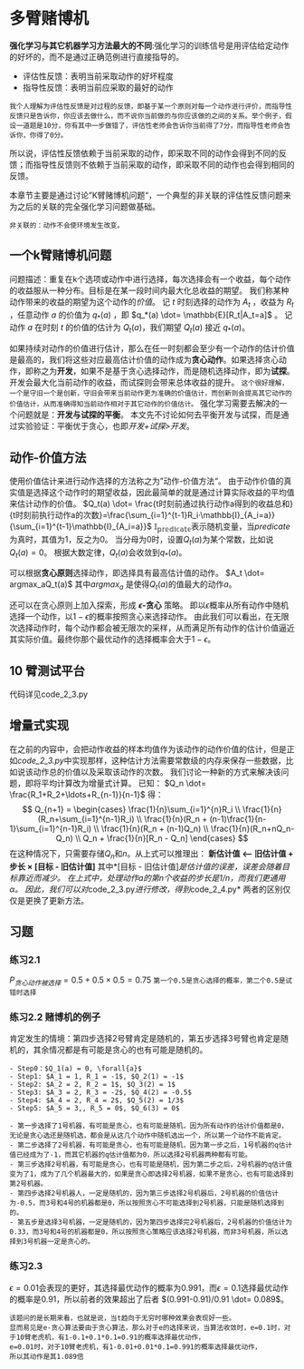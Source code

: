 # 多臂赌博机

**强化学习与其它机器学习方法最大的不同**:强化学习的训练信号是用评估给定动作的好坏的，而不是通过正确范例进行直接指导的。

- 评估性反馈：表明当前采取动作的好坏程度
- 指导性反馈：表明当前应采取的最好的动作

```我个人理解为评估性反馈是对过程的反馈，即基于某一个原则对每一个动作进行评价，而指导性反馈只是告诉你，你应该去做什么，而不说你当前做的与你应该做的之间的关系。举个例子，假设一道题是10分，你有其中一步做错了，评估性老师会告诉你当前得了7分，而指导性老师会告诉你，你得了0分。```

所以说，评估性反馈依赖于当前采取的动作，即采取不同的动作会得到不同的反馈；而指导性反馈则不依赖于当前采取的动作，即采取不同的动作也会得到相同的反馈。

本章节主要是通过讨论”K臂赌博机问题“，一个典型的非关联的评估性反馈问题来为之后的关联的完全强化学习问题做基础。

```非关联的：动作不会使环境发生改变。```

## 一个k臂赌博机问题

问题描述：重复在k个选项或动作中进行选择，每次选择会有一个收益，每个动作的收益服从一种分布。目标是在某一段时间内最大化总收益的期望。
我们称某种动作带来的收益的期望为这个动作的*价值*。
记 $t$ 时刻选择的动作为 $A_t$ ，收益为 $R_t$ ，任意动作 $a$ 的价值为 $q_*(a)$ ，即 $q_*(a) \dot= \mathbb{E}[R_t|A_t=a]$ 。
记动作 $a$ 在时刻 $t$ 的价值的估计为 $Q_t(a)$，我们期望 $Q_t(a)$ 接近 $q_*(a)$。

如果持续对动作的价值进行估计，那么在任一时刻都会至少有一个动作的估计价值是最高的，我们将这些对应最高估计价值的动作成为**贪心动作**。如果选择贪心动作，即称之为**开发**，如果不是基于贪心选择动作，而是随机选择动作，即为**试探**。
开发会最大化当前动作的收益，而试探则会带来总体收益的提升。
```这个很好理解，一个是守旧一个是创新，守旧会带来当前动作更为准确的价值估计，而创新则会提高其它动作的价值估计，从而准确得知当前动作相对于其它动作的价值估计。```
强化学习需要去解决的一个问题就是：**开发与试探的平衡**。
本文先不讨论如何去平衡开发与试探，而是通过实验验证：平衡优于贪心，也即*开发+试探>开发*。

## 动作-价值方法

使用价值估计来进行动作选择的方法称之为”动作-价值方法“。
由于动作价值的真实值是选择这个动作时的期望收益，因此最简单的就是通过计算实际收益的平均值来估计动作的价值。
$Q_t(a) \dot= \frac{t时刻前通过执行动作a得到的收益总和}{t时刻前执行动作a的次数}=\frac{\sum_{i=1}^{t-1}R_i·\mathbb{I}_{A_i=a}}{\sum_{i=1}^{t-1}\mathbb{I}_{A_i=a}}$
$\mathbb{I_{predicate}}$表示随机变量，当$predicate$为真时，其值为1，反之为0。
当分母为$0$时，设置$Q_t(a)$为某个常数，比如说$Q_t(a)=0$。
根据大数定律，$Q_t(a)$会收敛到$q_*(a)$。

可以根据**贪心原则**选择动作，即选择具有最高估计值的动作。
$A_t \dot= argmax_aQ_t(a)$
其中$argmax_a$ 是使得$Q_t(a)$的值最大的动作$a$。

还可以在贪心原则上加入探索，形成 **$\epsilon$-贪心** 策略。
即以$\epsilon$概率从所有动作中随机选择一个动作，以$1-\epsilon$的概率按照贪心来选择动作。
由此我们可以看出，在无限次选择动作时，每个动作都会被无限次的采样，从而满足所有动作的估计价值逼近其实际价值。最终你那个最优动作的选择概率会大于$1-\epsilon$。

## 10 臂测试平台

代码详见code_2_3.py

## 增量式实现

在之前的内容中，会把动作收益的样本均值作为该动作的动作价值的估计，但是正如*code_2_3.py*中实现那样，这种估计方法需要常数级的内存来保存一些数据，比如说该动作总的价值以及采取该动作的次数。
我们讨论一种新的方式来解决该问题，即将平均计算改为增量式计算。
已知：
$Q_n \dot= \frac{R_1+R_2+\ldots+R_{n-1}}{n-1}$
得：
$$
Q_{n+1} = \begin{cases}
\frac{1}{n}\sum_{i=1}^{n}R_i \\
\frac{1}{n}(R_n+\sum_{i=1}^{n-1}R_i) \\
\frac{1}{n}(R_n + (n-1)\frac{1}{n-1}\sum_{i=1}^{n-1}R_i) \\
\frac{1}{n}(R_n + (n-1)Q_n) \\
\frac{1}{n}(R_n+nQ_n-Q_n) \\
Q_n + \frac{1}{n}[R_n - Q_n]
\end{cases}
$$
在这种情况下，只需要存储$Q_n$和$n$。从上式可以推理出：
**新估计值  <-- 旧估计值 + 步长 × [目标 - 旧估计值]**
其中*[目标 - 旧估计值]*是估计值的误差，误差会随着目标靠近而减少。
在上式中，处理动作a的第n个收益的步长是1/n，而我们更通用$\alpha$。
因此，我们可以对*code_2_3.py*进行修改，得到*code_2_4.py*
两者的区别仅仅是更换了更新方法。

## 习题

### 练习2.1

$P_{贪心动作被选择}=0.5+0.5\times0.5=0.75$
```第一个0.5是贪心选择的概率，第二个0.5是试错时选择```

### 练习2.2 赌博机的例子

肯定发生的情境：第四步选择2号臂肯定是随机的，第五步选择3号臂也肯定是随机的，其余情况都是有可能是贪心的也有可能是随机的。

```分析：
- Step0：$Q_1(a) = 0, \forall{a}$
- Step1: $A_1 = 1, R_1 = -1$, $Q_2(1) = -1$
- Step2: $A_2 = 2, R_2 = 1$, $Q_3(2) = 1$
- Step3: $A_3 = 2, R_3 = -2$, $Q_4(2) = -0.5$
- Step4: $A_4 = 2, R_4 = 2$, $Q_5(2) = 1/3$
- Step5: $A_5 = 3,, R_5 = 0$, $Q_6(3) = 0$
```

``` 解答思路：
- 第一步选择了1号机器，有可能是贪心，也有可能是随机，因为所有动作的估计价值都是0，无论是贪心选还是随机选，都会是从这几个动作中随机选出一个，所以第一个动作不能肯定。
- 第二步选择了2号机器，有可能是贪心，也有可能是随机，因为第一步之后，1号机器的q估计值已经成为了-1，而其它机器的q估计值都为0，所以选择2号机器两种都有可能。
- 第三步选择2号机器，有可能是贪心，也有可能是随机，因为第二步之后，2号机器的q估计值变为了1，成为了几个机器最大的，如果是贪心即选择2号机器，如果不是贪心，也有可能选择到第2号机器。
- 第四步选择2号机器人，一定是随机的，因为第三步选择2号机器后，2号机器的价值估计为-0.5，而3号和4号的机器都是0，所以按照贪心不可能选择到2号机器，只能是随机选择到的。
- 第五步是选择3号机器，一定是随机的，因为第四步选择完2号机器后，2号机器的价值估计为0.33，而3号和4号的机器都是0，所以按照贪心策略应该选择2号机器，而非3号机器，所以选择到3号机器一定是贪心的。
```

### 练习2.3

$\epsilon = 0.01$会表现的更好，其选择最优动作的概率为0.991，而$\epsilon = 0.1$选择最优动作的概率是0.91，所以前者的效果超出了后者
$(0.991-0.91)/0.91 \dot= 0.089$。

```分析
该题问的是长期来看，也就是说，当t趋向于无穷时哪种效果会表现好一些。
显而易见是e-贪心算法要由于贪心算法，那么对于e的选择来说，当算法收敛时，e=0.1时，对于10臂老虎机，有1-0.1+0.1*0.1=0.91的概率选择最优动作，
e=0.01时，对于10臂老虎机，有1-0.01+0.01*0.1=0.991的概率选择最优动作，
所以其动作是其1.089倍
```
